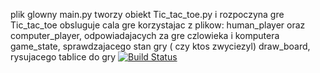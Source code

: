 plik glowny main.py tworzy obiekt Tic_tac_toe.py i rozpoczyna gre
Tic_tac_toe obsluguje cala gre korzystajac z plikow:
human_player oraz computer_player, odpowiadajacych za gre czlowieka i komputera
game_state, sprawdzajacego stan gry ( czy ktos zwyciezyl)
draw_board, rysujacego tablice do gry
[![Build Status](https://travis-ci.org/bartlomiejszozda/Lab_3.svg?branch=master)](https://travis-ci.org/bartlomiejszozda/Lab_3)
